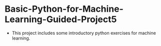 # Basic-Python-for-Machine-Learning-Guided-Project5

- This project includes some introductory python exercises for machine learning.
